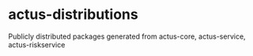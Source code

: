 # actus-distributions
Publicly distributed packages generated from actus-core, actus-service, actus-riskservice 
